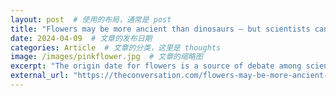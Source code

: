 ```yaml
---
layout: post  # 使用的布局，通常是 post
title: "Flowers may be more ancient than dinosaurs – but scientists can’t agree on when they evolved"  # 文章的标题
date: 2024-04-09  # 文章的发布日期
categories: Article  # 文章的分类，这里是 thoughts
image: /images/pinkflower.jpg  # 文章的缩略图
excerpt: "The origin date for flowers is a source of debate among scientists – but a new approach may help bring clarity to the question."  # 文章的摘要，显示在 Thoughts 页面中的简要介绍
external_url: "https://theconversation.com/flowers-may-be-more-ancient-than-dinosaurs-but-scientists-cant-agree-on-when-they-evolved-209183"  # 跳转的外部链接
---
```

